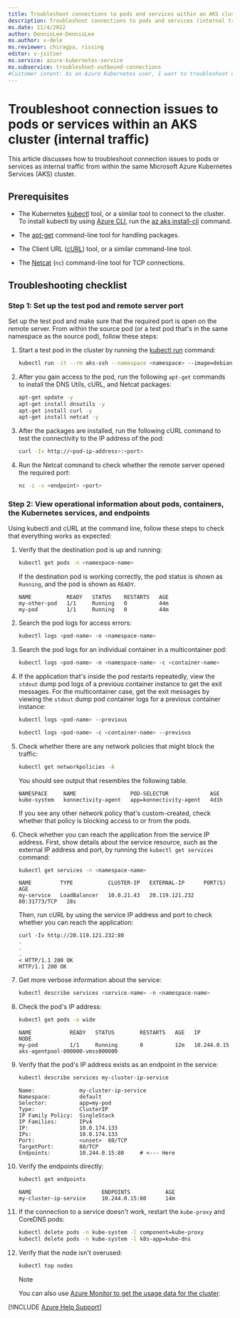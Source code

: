 ```yaml
---
title: Troubleshoot connections to pods and services within an AKS cluster
description: Troubleshoot connections to pods and services (internal traffic) from within an Azure Kubernetes Service (AKS) cluster.
ms.date: 11/4/2022
author: DennisLee-DennisLee
ms.author: v-dele
ms.reviewer: chiragpa, rissing
editor: v-jsitser
ms.service: azure-kubernetes-service
ms.subservice: troubleshoot-outbound-connections
#Customer intent: As an Azure Kubernetes user, I want to troubleshoot connections to pods and services so that I don't experience outbound connection issues from an Azure Kubernetes Service (AKS) cluster.
---
```

# Troubleshoot connection issues to pods or services within an AKS cluster (internal traffic)

This article discusses how to troubleshoot connection issues to pods or services as internal traffic from within the same Microsoft Azure Kubernetes Services (AKS) cluster.

## Prerequisites

- The Kubernetes [kubectl](https://kubernetes.io/docs/reference/kubectl/overview/) tool, or a similar tool to connect to the cluster. To install kubectl by using [Azure CLI](/cli/azure/install-azure-cli), run the [az aks install-cli](/cli/azure/aks#az-aks-install-cli) command.

- The [apt-get](https://linux.die.net/man/8/apt-get) command-line tool for handling packages.

- The Client URL ([cURL](https://www.tecmint.com/install-curl-in-linux/)) tool, or a similar command-line tool.

- The [Netcat](https://linux.die.net/man/1/nc) (`nc`) command-line tool for TCP connections.

## Troubleshooting checklist

### Step 1: Set up the test pod and remote server port

Set up the test pod and make sure that the required port is open on the remote server. From within the source pod (or a test pod that's in the same namespace as the source pod), follow these steps:

1. Start a test pod in the cluster by running the [kubectl run](https://kubernetes.io/docs/reference/generated/kubectl/kubectl-commands#run) command:

   ```bash
   kubectl run -it --rm aks-ssh --namespace <namespace> --image=debian:stable
   ```

1. After you gain access to the pod, run the following `apt-get` commands to install the DNS Utils, cURL, and Netcat packages:

   ```bash  
   apt-get update -y
   apt-get install dnsutils -y
   apt-get install curl -y
   apt-get install netcat -y
   ```

1. After the packages are installed, run the following cURL command to test the connectivity to the IP address of the pod:

   ```bash
   curl -Iv http://<pod-ip-address>:<port>
   ```

1. Run the Netcat command to check whether the remote server opened the required port:

   ```bash
   nc -z -v <endpoint> <port>
   ```

### Step 2: View operational information about pods, containers, the Kubernetes services, and endpoints

Using kubectl and cURL at the command line, follow these steps to check that everything works as expected:

1. Verify that the destination pod is up and running:

   ```bash
   kubectl get pods -n <namespace-name>
   ```

   If the destination pod is working correctly, the pod status is shown as `Running`, and the pod is shown as `READY`.

   ```output
   NAME           READY   STATUS    RESTARTS   AGE
   my-other-pod   1/1     Running   0          44m
   my-pod         1/1     Running   0          44m
   ```

1. Search the pod logs for access errors:

   ```bash
   kubectl logs <pod-name> -n <namespace-name>
   ```

1. Search the pod logs for an individual container in a multicontainer pod:

   ```bash
   kubectl logs <pod-name> -n <namespace-name> -c <container-name>
   ```

1. If the application that's inside the pod restarts repeatedly, view the `stdout` dump pod logs of a previous container instance to get the exit messages. For the multicontainer case, get the exit messages by viewing the `stdout` dump pod container logs for a previous container instance:

   ```bash
   kubectl logs <pod-name> --previous                      
   ```

   ```bash
   kubectl logs <pod-name> -c <container-name> --previous  
   ```

1. Check whether there are any network policies that might block the traffic:

   ```bash
   kubectl get networkpolicies -A
   ```

   You should see output that resembles the following table.

   ```output
   NAMESPACE     NAME                 POD-SELECTOR             AGE
   kube-system   konnectivity-agent   app=konnectivity-agent   4d1h
   ```

   If you see any other network policy that's custom-created, check whether that policy is blocking access to or from the pods.

1. Check whether you can reach the application from the service IP address. First, show details about the service resource, such as the external IP address and port, by running the `kubectl get services` command:

   ```bash
   kubectl get services -n <namespace-name>
   ```

   ```output
   NAME         TYPE           CLUSTER-IP   EXTERNAL-IP      PORT(S)        AGE
   my-service   LoadBalancer   10.0.21.43   20.119.121.232   80:31773/TCP   28s
   ```

   Then, run cURL by using the service IP address and port to check whether you can reach the application:

   ```console
   curl -Iv http://20.119.121.232:80
   .
   .
   .
   < HTTP/1.1 200 OK
   HTTP/1.1 200 OK
   ```

1. Get more verbose information about the service:

   ```bash
   kubectl describe services <service-name> -n <namespace-name>
   ```

1. Check the pod's IP address:
  
   ```bash
   kubectl get pods -o wide  
   ```
  
   ```output
   NAME            READY   STATUS        RESTARTS   AGE   IP            NODE                                
   my-pod          1/1     Running       0          12m   10.244.0.15   aks-agentpool-000000-vmss000000  
   ```

1. Verify that the pod's IP address exists as an endpoint in the service:

   ```bash
   kubectl describe services my-cluster-ip-service
   ```

   ```output
   Name:              my-cluster-ip-service
   Namespace:         default
   Selector:          app=my-pod
   Type:              ClusterIP
   IP Family Policy:  SingleStack
   IP Families:       IPv4
   IP:                10.0.174.133
   IPs:               10.0.174.133
   Port:              <unset>  80/TCP
   TargetPort:        80/TCP
   Endpoints:         10.244.0.15:80     # <--- Here
   ```

1. Verify the endpoints directly:

   ```bash
   kubectl get endpoints
   ```

   ```output
   NAME                      ENDPOINTS           AGE
   my-cluster-ip-service     10.244.0.15:80      14m
   ```

1. If the connection to a service doesn't work, restart the `kube-proxy` and CoreDNS pods:

   ```bash
   kubectl delete pods -n kube-system -l component=kube-proxy
   kubectl delete pods -n kube-system -l k8s-app=kube-dns
   ```

1. Verify that the node isn't overused:

   ```bash
   kubectl top nodes
   ```

   > [!NOTE]
   > You can also use [Azure Monitor to get the usage data for the cluster](/azure/aks/monitor-aks).

[!INCLUDE [Azure Help Support](../../includes/azure-help-support.md)]
